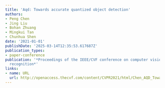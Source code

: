 ```yaml
---
title: 'Aqd: Towards accurate quantized object detection'
authors:
- Peng Chen
- Jing Liu
- Bohan Zhuang
- Mingkui Tan
- Chunhua Shen
date: '2021-01-01'
publishDate: '2025-03-14T12:35:53.617687Z'
publication_types:
- paper-conference
publication: '*Proceedings of the IEEE/CVF conference on computer vision and pattern
  recognition*'
links:
- name: URL
  url: http://openaccess.thecvf.com/content/CVPR2021/html/Chen_AQD_Towards_Accurate_Quantized_Object_Detection_CVPR_2021_paper.html
---
```

